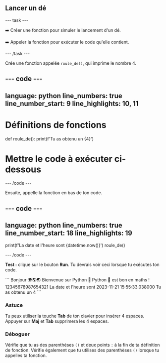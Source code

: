 <h2 class="c-project-heading--task">Lancer un dé</h2>

--- task ---

➡️ Créer une fonction pour simuler le lancement d'un dé.

➡️ Appeler la fonction pour exécuter le code qu'elle contient.

--- /task ---

Crée une fonction appelée `roule_de()`, qui imprime le nombre 4.

--- code ---
---
language: python
line_numbers: true
line_number_start: 9
line_highlights: 10, 11
---

# Définitions de fonctions
def roule_de():
    print(f'Tu as obtenu un {4}')

# Mettre le code à exécuter ci-dessous

--- /code ---

Ensuite, appelle la fonction en bas de ton code.

--- code ---
---
language: python
line_numbers: true
line_number_start: 18
line_highlights: 19
---
print(f'La date et l'heure sont {datetime.now()}')
roule_de()

--- /code ---

**Test :** clique sur le bouton **Run**.
Tu devrais voir ceci lorsque tu exécutes ton code.

<div class="c-project-output">
```
Bonjour 🌍🌎🌏
Bienvenue sur Python 🐍
Python 🐍 est bon en maths !
12345678987654321
La date et l'heure sont 2023-11-21 15:55:33.038000
Tu as obtenu un 4
```
</div>

<div class="c-project-callout c-project-callout--tip">

### Astuce

Tu peux utiliser la touche **Tab** de ton clavier pour insérer 4 espaces. Appuyer sur **Maj** et **Tab** supprimera les 4 espaces.

</div>

<div class="c-project-callout c-project-callout--debug">

### Déboguer

Vérifie que tu as des parenthèses `()` et deux points `:` à la fin de ta définition de fonction. Vérifie également que tu utilises des parenthèses `()` lorsque tu appelles ta fonction.

</div>
